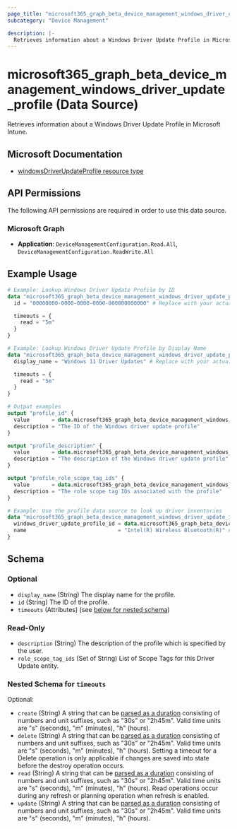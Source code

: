 ```yaml
---
page_title: "microsoft365_graph_beta_device_management_windows_driver_update_profile Data Source - terraform-provider-microsoft365"
subcategory: "Device Management"

description: |-
  Retrieves information about a Windows Driver Update Profile in Microsoft Intune.
---
```


# microsoft365_graph_beta_device_management_windows_driver_update_profile (Data Source)

Retrieves information about a Windows Driver Update Profile in Microsoft Intune.

## Microsoft Documentation

- [windowsDriverUpdateProfile resource type](https://learn.microsoft.com/en-us/graph/api/resources/intune-softwareupdate-windowsdriverupdateprofile?view=graph-rest-beta)

## API Permissions  

The following API permissions are required in order to use this data source.

### Microsoft Graph

- **Application**: `DeviceManagementConfiguration.Read.All`, `DeviceManagementConfiguration.ReadWrite.All`

## Example Usage

```terraform
# Example: Lookup Windows Driver Update Profile by ID
data "microsoft365_graph_beta_device_management_windows_driver_update_profile" "by_id" {
  id = "00000000-0000-0000-0000-000000000000" # Replace with your actual profile ID

  timeouts = {
    read = "5m"
  }
}

# Example: Lookup Windows Driver Update Profile by Display Name
data "microsoft365_graph_beta_device_management_windows_driver_update_profile" "by_name" {
  display_name = "Windows 11 Driver Updates" # Replace with your actual profile name

  timeouts = {
    read = "5m"
  }
}

# Output examples
output "profile_id" {
  value       = data.microsoft365_graph_beta_device_management_windows_driver_update_profile.by_id.id
  description = "The ID of the Windows driver update profile"
}

output "profile_description" {
  value       = data.microsoft365_graph_beta_device_management_windows_driver_update_profile.by_name.description
  description = "The description of the Windows driver update profile"
}

output "profile_role_scope_tag_ids" {
  value       = data.microsoft365_graph_beta_device_management_windows_driver_update_profile.by_name.role_scope_tag_ids
  description = "The role scope tag IDs associated with the profile"
}

# Example: Use the profile data source to look up driver inventories
data "microsoft365_graph_beta_device_management_windows_driver_update_inventory" "example" {
  windows_driver_update_profile_id = data.microsoft365_graph_beta_device_management_windows_driver_update_profile.by_name.id
  name                             = "Intel(R) Wireless Bluetooth(R)" # Replace with your actual driver name
}
```

<!-- schema generated by tfplugindocs -->
## Schema

### Optional

- `display_name` (String) The display name for the profile.
- `id` (String) The ID of the profile.
- `timeouts` (Attributes) (see [below for nested schema](#nestedatt--timeouts))

### Read-Only

- `description` (String) The description of the profile which is specified by the user.
- `role_scope_tag_ids` (Set of String) List of Scope Tags for this Driver Update entity.

<a id="nestedatt--timeouts"></a>
### Nested Schema for `timeouts`

Optional:

- `create` (String) A string that can be [parsed as a duration](https://pkg.go.dev/time#ParseDuration) consisting of numbers and unit suffixes, such as "30s" or "2h45m". Valid time units are "s" (seconds), "m" (minutes), "h" (hours).
- `delete` (String) A string that can be [parsed as a duration](https://pkg.go.dev/time#ParseDuration) consisting of numbers and unit suffixes, such as "30s" or "2h45m". Valid time units are "s" (seconds), "m" (minutes), "h" (hours). Setting a timeout for a Delete operation is only applicable if changes are saved into state before the destroy operation occurs.
- `read` (String) A string that can be [parsed as a duration](https://pkg.go.dev/time#ParseDuration) consisting of numbers and unit suffixes, such as "30s" or "2h45m". Valid time units are "s" (seconds), "m" (minutes), "h" (hours). Read operations occur during any refresh or planning operation when refresh is enabled.
- `update` (String) A string that can be [parsed as a duration](https://pkg.go.dev/time#ParseDuration) consisting of numbers and unit suffixes, such as "30s" or "2h45m". Valid time units are "s" (seconds), "m" (minutes), "h" (hours).